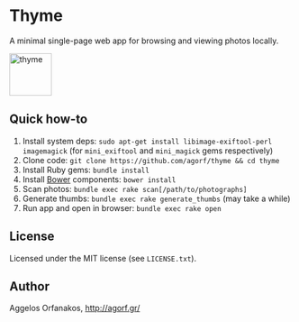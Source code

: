 # Thyme

A minimal single-page web app for browsing and viewing photos locally.

<a href="https://www.flickr.com/photos/infobunny/7093903557" title="thyme by
poppet with a camera, on Flickr"><img
src="https://farm6.staticflickr.com/5327/7093903557_725d7a4c0e_s.jpg" width="75"
height="75" alt="thyme"></a>

## Quick how-to

1. Install system deps: `sudo apt-get install libimage-exiftool-perl
   imagemagick` (for `mini_exiftool` and `mini_magick` gems respectively)
1. Clone code: `git clone https://github.com/agorf/thyme && cd thyme`
1. Install Ruby gems: `bundle install`
1. Install [Bower](http://bower.io/) components: `bower install`
1. Scan photos: `bundle exec rake scan[/path/to/photographs]`
1. Generate thumbs: `bundle exec rake generate_thumbs` (may take a while)
1. Run app and open in browser: `bundle exec rake open`

## License

Licensed under the MIT license (see `LICENSE.txt`).

## Author

Aggelos Orfanakos, <http://agorf.gr/>
